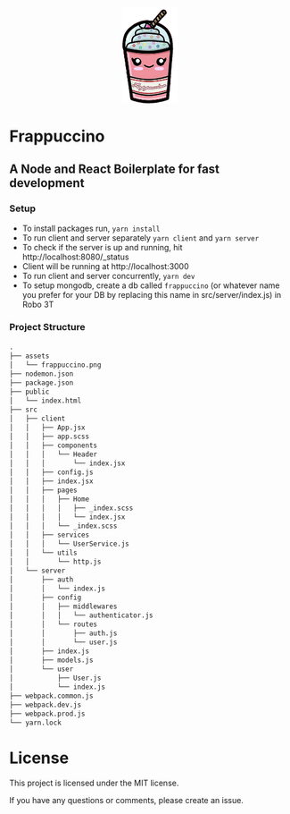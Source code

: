 <p align="center">
  <img width="100" src="https://raw.githubusercontent.com/msintaha/frappuccino/master/assets/frappuccino.png">
</p>

# Frappuccino
## A Node and React Boilerplate for fast development

### Setup
- To install packages run, `yarn install`
- To run client and server separately `yarn client` and `yarn server` 
- To check if the server is up and running, hit http://localhost:8080/_status
- Client will be running at http://localhost:3000
- To run client and server concurrently, `yarn dev`
- To setup mongodb, create a db called `frappuccino` (or whatever name you prefer for your DB by replacing this name in src/server/index.js) in Robo 3T

### Project Structure

```
.
├── assets
│   └── frappuccino.png
├── nodemon.json
├── package.json
├── public
│   └── index.html
├── src
│   ├── client
│   │   ├── App.jsx
│   │   ├── app.scss
│   │   ├── components
│   │   │   └── Header
│   │   │       └── index.jsx
│   │   ├── config.js
│   │   ├── index.jsx
│   │   ├── pages
│   │   │   ├── Home
│   │   │   │   ├── _index.scss
│   │   │   │   └── index.jsx
│   │   │   └── _index.scss
│   │   ├── services
│   │   │   └── UserService.js
│   │   └── utils
│   │       └── http.js
│   └── server
│       ├── auth
│       │   └── index.js
│       ├── config
│       │   ├── middlewares
│       │   │   └── authenticator.js
│       │   └── routes
│       │       ├── auth.js
│       │       └── user.js
│       ├── index.js
│       ├── models.js
│       └── user
│           ├── User.js
│           └── index.js
├── webpack.common.js
├── webpack.dev.js
├── webpack.prod.js
└── yarn.lock
```

# License
This project is licensed under the MIT license.

If you have any questions or comments, please create an issue.
